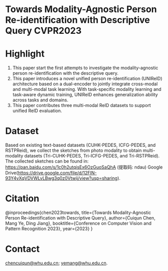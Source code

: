 # Towards Modality-Agnostic Person Re-identification with Descriptive Query CVPR2023

# Highlight
1. This paper start the first attempts to investigate the modality-agnostic person re-identification with the descriptive query.
2. This paper introduces a novel unified person re-identification (UNIReID) architecture based on a dual-encoder to jointly integrate cross-modal and multi-modal task learning. With task-specific modality learning and task-aware dynamic training, UNIReID enhances generalization ability across tasks and domains.
3. This paper contributes three multi-modal ReID datasets to support unified ReID evaluation.

# Dataset
Based on existing text-based datasets (CUHK-PEDES, ICFG-PEDES, and RSTPReid), we collect the sketches from photo modality to obtain multi-modality datasets (Tri-CUHK-PEDES, Tri-ICFG-PEDES, and Tri-RSTPReid).  The collected sketches can be found in: https://pan.baidu.com/s/1c0h2utqisEx6OzGuoSaQhA (提取码: ndau) Google Drive(https://drive.google.com/file/d/12FIN-93Y4vXqVDVWLvLBwg3q0z0Vtwij/view?usp=sharing). 

# Citation
@inproceedings{chen2023towards,
title={Towards Modality-Agnostic Person Re-identification with Descriptive Query},
author={Cuiqun Chen, Mang Ye, Ding Jiang},
booktitle={Conference on Computer Vision and Pattern Recognition 2023},
year={2023}
}

# Contact
chencuiqun@whu.edu.cn; yemang@whu.edu.cn.


